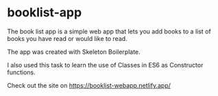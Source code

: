 # booklist-app
The book list app is a simple web app that lets you add books to a list of books you have read or would like to read.

The app was created with Skeleton Boilerplate.

I also used this task to learn the use of Classes in ES6 as Constructor functions.

Check out the site on https://booklist-webapp.netlify.app/
